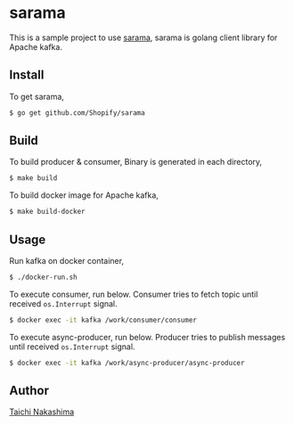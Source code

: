 # sarama

This is a sample project to use [sarama](https://github.com/afex/hystrix-go), sarama is golang client library for Apache kafka.


## Install

To get sarama,

```bash
$ go get github.com/Shopify/sarama
```

## Build

To build producer & consumer, Binary is generated in each directory,

```bash
$ make build
```

To build docker image for Apache kafka,

```bash
$ make build-docker
```

## Usage

Run kafka on docker container, 

```bash
$ ./docker-run.sh
```

To execute consumer, run below. Consumer tries to fetch topic until received `os.Interrupt` signal. 

```bash
$ docker exec -it kafka /work/consumer/consumer
```

To execute async-producer, run below. Producer tries to publish messages until received `os.Interrupt` signal. 

```bash
$ docker exec -it kafka /work/async-producer/async-producer
```

## Author

[Taichi Nakashima](https://github.com/tcnksm)


